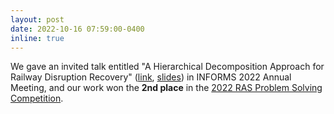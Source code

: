 ```yaml
---
layout: post
date: 2022-10-16 07:59:00-0400
inline: true
---
```


We gave an invited talk entitled "A Hierarchical Decomposition Approach for Railway Disruption Recovery" ([link](https://www.abstractsonline.com/pp8/#!/10693/presentation/11549), <a href="/assets/pdf/2022_10_RAS.pdf" target="_blank">slides</a>) in INFORMS 2022 Annual Meeting, and our work won the **2nd place** in the [2022 RAS Problem Solving Competition](https://connect.informs.org/railway-applications/new-item3/problem-solving-competition681).